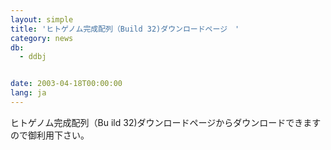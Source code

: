 ```yaml
---
layout: simple
title: 'ヒトゲノム完成配列（Build 32)ダウンロードページ　'
category: news
db:
  - ddbj


date: 2003-04-18T00:00:00
lang: ja
---
```


ヒトゲノム完成配列（Bu ild 32)ダウンロードページからダウンロードできますので御利用下さい。
